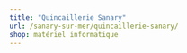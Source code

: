 ```yaml
---
title: "Quincaillerie Sanary"
url: /sanary-sur-mer/quincaillerie-sanary/
shop: matériel informatique
---
```

